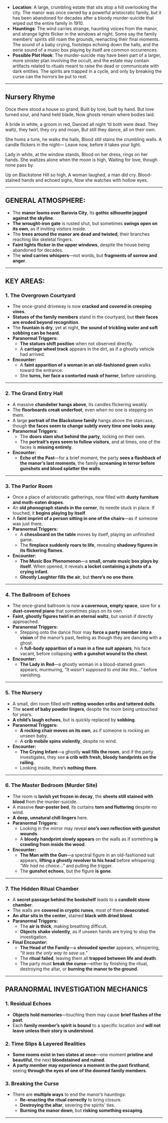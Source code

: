 - **Location**: A large, crumbling estate that sits atop a hill overlooking the city. The manor was once owned by a powerful aristocratic family, but it has been abandoned for decades after a bloody murder-suicide that wiped out the entire family in 1910.
- **Hauntings**: The wind carries strange, haunting voices from the manor, and strange lights flicker in the windows at night. Some say the family members’ spirits still roam the grounds, reenacting their final moments. The sound of a baby crying, footsteps echoing down the halls, and the eerie sound of a music box playing by itself are common occurrences.
- **Possible Plot Hook**: The murder-suicide may have been part of a larger, more sinister plan involving the occult, and the estate may contain artifacts related to rituals meant to raise the dead or communicate with dark entities. The spirits are trapped in a cycle, and only by breaking the curse can the horrors be put to rest.

---

## Nursery Rhyme
Once there stood a house so grand,
Built by love, built by hand.
But love turned sour, and hand held blade,
Now ghosts remain where bodies laid.

A bride in white, a groom in red,
Danced all night ‘til both were dead.
They waltz, they twirl, they cry and moan,
But still they dance, all on their own.

She hums a tune, he walks the halls,
Blood still stains the crumbling walls.
A candle flickers in the night—
Leave now, before it takes your light.

Lady in white, at the window stands,
Blood on her dress, rings on her hands.
She waltzes alone when the moon is high,
Waiting for love, though none pass by.

Up on Blackstone Hill so high,
A woman laughed, a man did cry.
Blood-stained hands and echoed sighs,
Now she watches with hollow eyes.

---

## **GENERAL ATMOSPHERE:**

- The **manor looms over Barovia City**, its **gothic silhouette jagged against the skyline**.
- **The wrought-iron gate** is rusted shut, but sometimes **swings open on its own**, as if inviting visitors inside.
- The **trees around the manor are dead and twisted**, their branches reaching like skeletal fingers.
- **Faint lights flicker in the upper windows**, despite the house being abandoned for decades.
- The **wind carries whispers**—not words, but **fragments of sorrow and anger**.

---

## **KEY AREAS:**

### **1. The Overgrown Courtyard**

- The once-grand driveway is now **cracked and covered in creeping vines**.
- **Statues of the family members** stand in the courtyard, but **their faces are eroded beyond recognition**.
- The **fountain is dry**, yet at night, **the sound of trickling water and soft sobbing can be heard**.
- **Paranormal Triggers:**
    - **The statues shift position** when not observed directly.
    - A **carriage wheel track** appears in the dirt, as if a ghostly vehicle had arrived.
- **Encounter:**
    - A **faint apparition of a woman in an old-fashioned gown** walks toward the entrance.
    - She **turns, her face a contorted mask of horror**, before vanishing.

---

### **2. The Grand Entry Hall**

- A massive **chandelier hangs above**, its candles flickering weakly.
- The **floorboards creak underfoot**, even when no one is stepping on them.
- A large **portrait of the Blackstone family** hangs above the staircase, though **the faces seem to change subtly every time one looks away**.
- **Paranormal Triggers:**
    - The **doors slam shut behind the party**, locking on their own.
    - The **portrait’s eyes seem to follow visitors**, and at times, one of the faces is **missing entirely**.
- **Encounter:**
    - **Echo of the Past**—for a brief moment, the party **sees a flashback of the manor’s last moments**, the family **screaming in terror before gunshots and blood splatter the walls**.

---

### **3. The Parlor Room**

- Once a place of aristocratic gatherings, now filled with **dusty furniture and moth-eaten drapes**.
- An **old phonograph stands in the corner**, its needle stuck in place. If touched, it **begins playing by itself**.
- A **faint imprint of a person sitting in one of the chairs**—as if someone was just there.
- **Paranormal Triggers:**
    - A **chessboard on the table** moves by itself, playing an unfinished game.
    - The **fireplace suddenly roars to life**, revealing **shadowy figures in its flickering flames**.
- **Encounter:**
    - **The Music Box Phenomenon**—a **small, ornate music box plays by itself**. When opened, it reveals **a locket containing a photo of a crying infant**.
    - **Ghostly Laughter fills the air**, but **there’s no one there**.

---

### **4. The Ballroom of Echoes**

- The once-grand ballroom is now **a cavernous, empty space**, save for a **dust-covered piano** that sometimes plays on its own.
- **Faint, ghostly figures twirl in an eternal waltz**, but vanish if directly approached.
- **Paranormal Triggers:**
    - Stepping onto the dance floor may **force a party member into a vision** of the manor’s past, feeling as though they are dancing with a ghost.
    - A **full-body apparition of a man in a fine suit appears**, his face vacant, before collapsing **with a gunshot wound to the chest**.
- **Encounter:**
    - **The Lady in Red**—a ghostly woman in a blood-stained gown appears, murmuring, _"It wasn’t supposed to end like this…"_ before vanishing.

---

### **5. The Nursery**

- A small, dim room filled with **rotting wooden cribs and tattered dolls**.
- The **scent of baby powder lingers**, despite the room being untouched for years.
- **A child’s laugh echoes**, but is quickly replaced by **sobbing**.
- **Paranormal Triggers:**
    - **A rocking chair moves on its own**, as if someone is rocking an unseen baby.
    - A **crib mobile spins violently**, despite no wind.
- **Encounter:**
    - **The Crying Infant**—a ghostly **wail fills the room**, and if the party investigates, they see **a crib with fresh, bloody handprints on the railing**.
    - Looking inside, there’s **nothing there**.

---

### **6. The Master Bedroom (Murder Site)**

- The room is **lavish yet frozen in decay**, the **sheets still stained with blood** from the murder-suicide.
- A massive **four-poster bed**, its curtains **torn and fluttering** despite no wind.
- **A deep, unnatural chill lingers** here.
- **Paranormal Triggers:**
    - Looking in the mirror may reveal **one’s own reflection with gunshot wounds**.
    - A **bloody handprint slowly appears** on the walls as if something **is crawling from inside the wood**.
- **Encounter:**
    - **The Man with the Gun**—a spectral figure in an old-fashioned suit appears, **lifting a ghostly revolver to his head** before whispering: _"We had no choice..."_ and pulling the trigger.
    - The **gunshot echoes**, but the figure **is gone**.

---

### **7. The Hidden Ritual Chamber**

- A **secret passage behind the bookshelf** leads to a **candlelit stone chamber**.
- The walls are **covered in cryptic runes**, most of them **desecrated**.
- **An altar sits in the center**, stained **black with dried blood**.
- **Paranormal Triggers:**
    - The **air is thick**, making breathing difficult.
    - **Objects shake violently**, as if unseen hands are trying to stop the investigation.
- **Final Encounter:**
    - **The Head of the Family**—a **shrouded specter** appears, whispering, _"It was the only way to save us."_
    - The **ritual failed**, leaving them all **trapped between life and death**.
    - The party must **break the curse**—either by finishing the ritual, destroying the altar, or **burning the manor to the ground**.

---

## **PARANORMAL INVESTIGATION MECHANICS**

### **1. Residual Echoes**

- **Objects hold memories**—touching them may cause **brief flashes of the past**.
- Each **family member’s spirit is bound** to a specific location and **will not leave unless their story is understood**.

### **2. Time Slips & Layered Realities**

- **Some rooms exist in two states at once**—one moment **pristine and beautiful**, the next **bloodstained and ruined**.
- **A party member may experience a moment in the past firsthand**, seeing **through the eyes of one of the doomed family members**.

### **3. Breaking the Curse**

- There are **multiple ways** to end the manor’s hauntings:
    - **Re-enacting the ritual correctly** to bring closure.
    - **Destroying the altar**, severing the spirits' ties.
    - **Burning the manor down**, but **risking something escaping**.

---

